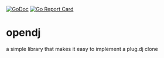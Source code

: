 [![GoDoc](https://godoc.org/github.com/SoMuchForSubtlety/opendj?status.svg)](https://godoc.org/github.com/SoMuchForSubtlety/opendj)
[![Go Report Card](https://goreportcard.com/badge/github.com/SoMuchForSubtlety/opendj)](https://goreportcard.com/report/github.com/SoMuchForSubtlety/opendj)

# opendj
a simple library that makes it easy to implement a plug.dj clone
